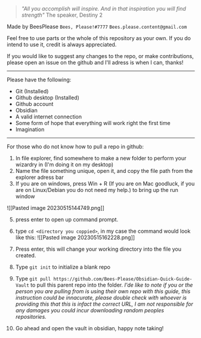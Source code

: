 >*"All you accomplish will inspire. And in that inspiration you will find strength"*
> The speaker, Destiny 2

Made by BeesPlease
`Bees, Please!#7777`
`Bees.please.content@gmail.com`

Feel free to use parts or the whole of this repository as your own.
If you do intend to use it, credit is always appreciated.

If you would like to suggest any changes to the repo, or make contributions, please open an issue on the github and I'll adress is when I can, thanks!

---

Please have the following:
- Git (Installed)
- Github desktop (Installed)
- Github account
- Obsidian
- A valid internet connection
- Some form of hope that everything will work right the first time
- Imagination

---

For those who do not know how to pull a repo in github:

1) In file explorer, find somewhere to make a new folder to perform your wizardry in (I'm doing it on my desktop)
2) Name the file something unique, open it, and copy the file path from the explorer adress bar
4) If you are on windows, press Win + R (If you are on Mac goodluck, if you are on Linux/Debian you do not need my help.) to bring up the run window

![[Pasted image 20230515144749.png]]

5) press enter to open up command prompt.
6) type `cd <directory you coppied>`, in my case the command would look like this:
![[Pasted image 20230515162228.png]]
8) Press enter, this will change your working directory into the file you created.
9) Type `git init` to initialize a blank repo
10) Type `git pull https://github.com/Bees-Please/Obsidian-Quick-Guide-Vault` to pull this parent repo into the folder.
*I'de like to note if you or the person you are pulling from is using their own repo with this guide, this instruction could be innacurate, please double check with whoever is providing this that this is infact the correct URL, I am not responsible for any damages you could incur downloading random peoples repositories.*

11) Go ahead and open the vault in obsidian, happy note taking!

